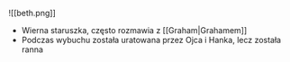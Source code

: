 ![[beth.png]]
- Wierna staruszka, często rozmawia z [[Graham|Grahamem]]
- Podczas wybuchu została uratowana przez Ojca i Hanka, lecz została ranna